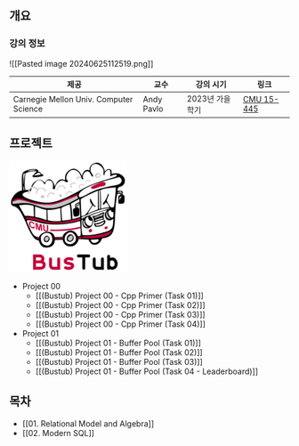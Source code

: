 ## 개요

### 강의 정보

![[Pasted image 20240625112519.png]]

| 제공                                     | 교수         | 강의 시기      | 링크                                                       |
| -------------------------------------- | ---------- | ---------- | -------------------------------------------------------- |
| Carnegie Mellon Univ. Computer Science | Andy Pavlo | 2023년 가을학기 | [CMU 15-445](https://15445.courses.cs.cmu.edu/fall2023/) |

## 프로젝트

<img src="https://raw.githubusercontent.com/cmu-db/bustub/master/logo/bustub-whiteborder.svg" alt="BusTub Logo" height="200">

- Project 00
	- [[(Bustub) Project 00 - Cpp Primer (Task 01)]]
	- [[(Bustub) Project 00 - Cpp Primer (Task 02)]]
	- [[(Bustub) Project 00 - Cpp Primer (Task 03)]]
	- [[(Bustub) Project 00 - Cpp Primer (Task 04)]]
- Project 01
	- [[(Bustub) Project 01 - Buffer Pool (Task 01)]]
	- [[(Bustub) Project 01 - Buffer Pool (Task 02)]]
	- [[(Bustub) Project 01 - Buffer Pool (Task 03)]]
	- [[(Bustub) Project 01 - Buffer Pool (Task 04 - Leaderboard)]]

## 목차

- [[01. Relational Model and Algebra]]
- [[02. Modern SQL]]